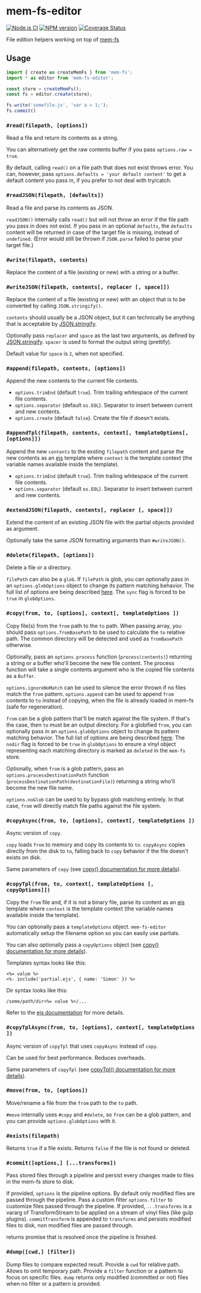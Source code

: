 # mem-fs-editor

[![Node.js CI](https://github.com/SBoudrias/mem-fs-editor/workflows/Node.js%20CI/badge.svg)](https://github.com/SBoudrias/mem-fs-editor/actions?query=workflow%3A%22Node.js+CI%22)
[![NPM version](https://badge.fury.io/js/mem-fs-editor.svg)](http://badge.fury.io/js/mem-fs-editor)
[![Coverage Status](https://codecov.io/gh/SBoudrias/mem-fs-editor/branch/master/graph/badge.svg)](https://codecov.io/gh/SBoudrias/mem-fs-editor)

File edition helpers working on top of [mem-fs](https://github.com/SBoudrias/mem-fs)

## Usage

```js
import { create as createMemFs } from 'mem-fs';
import * as editor from 'mem-fs-editor';

const store = createMemFs();
const fs = editor.create(store);

fs.write('somefile.js', 'var a = 1;');
fs.commit()
```

### `#read(filepath, [options])`

Read a file and return its contents as a string.

You can alternatively get the raw contents buffer if you pass `options.raw = true`.

By default, calling `read()` on a file path that does not exist throws error. You can, however, pass `options.defaults = 'your default content'` to get a default content you pass in, if you prefer to not deal with try/catch.

### `#readJSON(filepath, [defaults])`

Read a file and parse its contents as JSON.

`readJSON()` internally calls `read()` but will not throw an error if the file path you pass in does not exist. If you pass in an optional `defaults`, the `defaults` content will be returned in case of the target file is missing, instead of `undefined`. (Error would still be thrown if `JSON.parse` failed to parse your target file.)

### `#write(filepath, contents)`

Replace the content of a file (existing or new) with a string or a buffer.

### `#writeJSON(filepath, contents[, replacer [, space]])`

Replace the content of a file (existing or new) with an object that is to be converted by calling `JSON.stringify()`.

`contents` should usually be a JSON object, but it can technically be anything that is acceptable by [JSON.stringify](https://developer.mozilla.org/en-US/docs/Web/JavaScript/Reference/Global_Objects/JSON/stringify).

Optionally pass `replacer` and `space` as the last two arguments, as defined by [JSON.stringify](https://developer.mozilla.org/en-US/docs/Web/JavaScript/Reference/Global_Objects/JSON/stringify). `spacer` is used to format the output string (prettify).

Default value for `space` is `2`, when not specified.

### `#append(filepath, contents, [options])`

Append the new contents to the current file contents.

- `options.trimEnd` (default `true`). Trim trailing whitespace of the current file contents.
- `options.separator` (default `os.EOL`). Separator to insert between current and new contents.
- `options.create` (default `false`). Create the file if doesn't exists.

### `#appendTpl(filepath, contents, context[, templateOptions[, [options]])`

Append the new `contents` to the exsting `filepath` content and parse the new contents as an [ejs](http://ejs.co/) template where `context` is the template context (the variable names available inside the template).

- `options.trimEnd` (default `true`). Trim trailing whitespace of the current file contents.
- `options.separator` (default `os.EOL`). Separator to insert between current and new contents.

### `#extendJSON(filepath, contents[, replacer [, space]])`

Extend the content of an existing JSON file with the partial objects provided as argument.

Optionally take the same JSON formatting arguments than `#writeJSON()`.

### `#delete(filepath, [options])`

Delete a file or a directory.

`filePath` can also be a `glob`. If `filePath` is glob, you can optionally pass in an `options.globOptions` object to change its pattern matching behavior. The full list of options are being described [here](https://github.com/mrmlnc/fast-glob#options-1). The `sync` flag is forced to be `true` in `globOptions`.

### `#copy(from, to, [options], context[, templateOptions ])`

Copy file(s) from the `from` path to the `to` path.
When passing array, you should pass `options.fromBasePath` to be used to calculate the `to` relative path. The common directory will be detected and used as `fromBasePath` otherwise.

Optionally, pass an `options.process` function (`process(contents)`) returning a string or a buffer who'll become the new file content. The process function will take a single contents argument who is the copied file contents as a `Buffer`.

`options.ignoreNoMatch` can be used to silence the error thrown if no files match the `from` pattern.
`options.append` can be used to append `from` contents to `to` instead of copying, when the file is already loaded in mem-fs (safe for regeneration).

`from` can be a glob pattern that'll be match against the file system. If that's the case, then `to` must be an output directory. For a globified `from`, you can optionally pass in an `options.globOptions` object to change its pattern matching behavior. The full list of options are being described [here](https://github.com/mrmlnc/fast-glob#options-1). The `nodir` flag is forced to be `true` in `globOptions` to ensure a vinyl object representing each matching directory is marked as `deleted` in the `mem-fs` store.

Optionally, when `from` is a glob pattern, pass an `options.processDestinationPath` function (`processDestinationPath(destinationFile)`) returning a string who'll become the new file name.

`options.noGlob` can be used to by bypass glob matching entirely. In that case, `from` will directly match file paths against the file system.

### `#copyAsync(from, to, [options], context[, templateOptions ])`

Async version of `copy`.

`copy` loads `from` to memory and copy its contents to `to`.
`copyAsync` copies directly from the disk to `to`, falling back to `copy` behavior if the file doesn't exists on disk.

Same parameters of `copy` (see [copy() documentation for more details](#copyfrom-to-options-context-templateoptions-)).

### `#copyTpl(from, to, context[, templateOptions [, copyOptions]])`

Copy the `from` file and, if it is not a binary file, parse its content as an [ejs](http://ejs.co/) template where `context` is the template context (the variable names available inside the template).

You can optionally pass a `templateOptions` object. `mem-fs-editor` automatically setup the filename option so you can easily use partials.

You can also optionally pass a `copyOptions` object (see [copy() documentation for more details](#copyfrom-to-options-context-templateoptions-)).

Templates syntax looks like this:

```
<%= value %>
<%- include('partial.ejs', { name: 'Simon' }) %>
```

Dir syntax looks like this:

```
/some/path/dir<%= value %>/...
```

Refer to the [ejs documentation](http://ejs.co/) for more details.

### `#copyTplAsync(from, to, [options], context[, templateOptions ])`

Async version of `copyTpl` that uses `copyAsync` instead of `copy`.

Can be used for best performance. Reduces overheads.

Same parameters of `copyTpl` (see [copyTpl() documentation for more details](#copyfrom-to-options-context-templateoptions-)).

### `#move(from, to, [options])`

Move/rename a file from the `from` path to the `to` path.

`#move` internally uses `#copy` and `#delete`, so `from` can be a glob pattern, and you can provide `options.globOptions` with it.

### `#exists(filepath)`

Returns `true` if a file exists. Returns `false` if the file is not found or deleted.

### `#commit([options,] [...transforms])`

Pass stored files through a pipeline and persist every changes made to files in the mem-fs store to disk.

If provided, `options` is the pipeline options.
By default only modified files are passed through the pipeline.
Pass a custom filter `options.filter` to customize files passed through the pipeline.
If provided, `...transforms` is a vararg of TransformStream to be applied on a stream of vinyl files (like gulp plugins).
`commitTransform` is appended to `transforms` and persists modified files to disk, non modified files are passed through.

returns promise that is resolved once the pipeline is finished.

### `#dump([cwd,] [filter])`

Dump files to compare expected result.
Provide a `cwd` for relative path. Allows to omit temporary path.
Provide a `filter` function or a pattern to focus on specific files.
`dump` returns only modified (committed or not) files when no filter or a pattern is provided.
